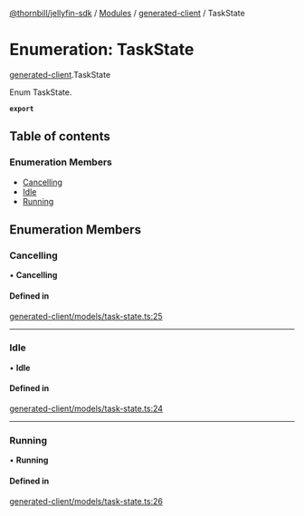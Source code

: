[@thornbill/jellyfin-sdk](../README.md) / [Modules](../modules.md) / [generated-client](../modules/generated_client.md) / TaskState

# Enumeration: TaskState

[generated-client](../modules/generated_client.md).TaskState

Enum TaskState.

**`export`**

## Table of contents

### Enumeration Members

- [Cancelling](generated_client.TaskState.md#cancelling)
- [Idle](generated_client.TaskState.md#idle)
- [Running](generated_client.TaskState.md#running)

## Enumeration Members

### Cancelling

• **Cancelling**

#### Defined in

[generated-client/models/task-state.ts:25](https://github.com/jellyfin/jellyfin-sdk-typescript/blob/fa599ae/src/generated-client/models/task-state.ts#L25)

___

### Idle

• **Idle**

#### Defined in

[generated-client/models/task-state.ts:24](https://github.com/jellyfin/jellyfin-sdk-typescript/blob/fa599ae/src/generated-client/models/task-state.ts#L24)

___

### Running

• **Running**

#### Defined in

[generated-client/models/task-state.ts:26](https://github.com/jellyfin/jellyfin-sdk-typescript/blob/fa599ae/src/generated-client/models/task-state.ts#L26)
